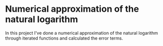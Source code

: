 # Numerical approximation of the natural logarithm
In this project I've done a numerical approximation of the natural logarithm through iterated functions and calculated the error terms.
